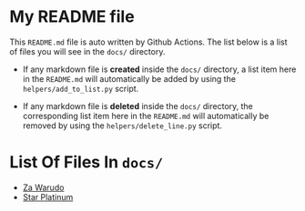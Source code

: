 # My README file

This `README.md` file is auto written by Github Actions. The list below is a list of files you will see in the `docs/` directory.

- If any markdown file is **created** inside the `docs/` directory, a list item here in the `README.md` will automatically be added by using the `helpers/add_to_list.py` script.

- If any markdown file is **deleted** inside the `docs/` directory, the corresponding list item here in the `README.md` will automatically be removed by using the `helpers/delete_line.py` script.

# List Of Files In `docs/`

- [Za Warudo](/docs/za_warudo.md)
- [Star Platinum](docs/star_platinum.md)
